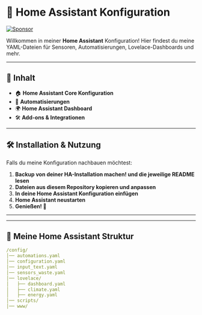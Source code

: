 # 🚀 Home Assistant Konfiguration
[![Sponsor](https://img.shields.io/badge/GitHub-Sponsor-ff69b4?style=flat&logo=github)](https://github.com/sponsors/cedric-2002)

Willkommen in meiner **Home Assistant** Konfiguration! Hier findest du meine YAML-Dateien für Sensoren, Automatisierungen, Lovelace-Dashboards und mehr.

---

## 📌 **Inhalt**
- 🏠 **Home Assistant Core Konfiguration**
- 🔄 **Automatisierungen**
- 🌍 **Home Assistant Dashboard**
- 🛠️ **Add-ons & Integrationen**

---

## 🛠️ **Installation & Nutzung**
Falls du meine Konfiguration nachbauen möchtest:
1. **Backup von deiner HA-Installation machen! und die jeweilige README lesen**
2. **Dateien aus diesem Repository kopieren und anpassen**
3. **In deine Home Assistant Konfiguration einfügen**
4. **Home Assistant neustarten**
5. **Genießen! 🚀**

---


---

## 💾 **Meine Home Assistant Struktur**
```yaml
/config/
│── automations.yaml
│── configuration.yaml
│── input_text.yaml
│── sensors_waste.yaml
│── lovelace/
│   ├── dashboard.yaml
│   ├── climate.yaml
│   ├── energy.yaml
│── scripts/
│── www/
